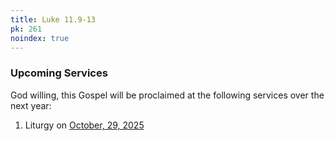 ```yaml
---
title: Luke 11.9-13
pk: 261
noindex: true
---
```


### Upcoming Services

God willing, this Gospel will be proclaimed at the following services over the next year:


1. Liturgy on [October, 29, 2025](https://orthocal.info/readings/gregorian/2025/10/29/)
